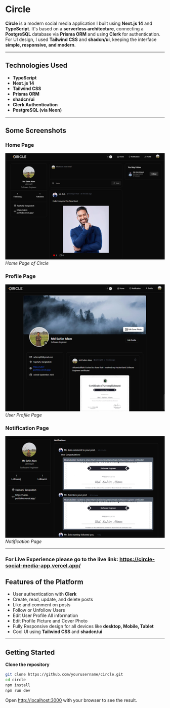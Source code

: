 # Circle

**Circle** is a modern social media application I built using **Next.js 14** and **TypeScript**. It's based on a **serverless architecture**, connecting a **PostgreSQL** database via **Prisma ORM** and using **Clerk** for authentication. For UI design, I used **Tailwind CSS** and **shadcn/ui**, keeping the interface **simple, responsive, and modern**.

---

## Technologies Used

- **TypeScript**  
- **Next.js 14**  
- **Tailwind CSS**  
- **Prisma ORM**  
- **shadcn/ui**  
- **Clerk Authentication**  
- **PostgreSQL (via Neon)**  

---

## Some Screenshots

### Home Page
![Home Page](https://github.com/sahin404/circle-a-social-media-app-next.js-project/blob/main/public/homepage.png?raw=true)  
*Home Page of Circle*  

### Profile Page
![Profile Page](https://github.com/sahin404/circle-a-social-media-app-next.js-project/blob/main/public/profile.png?raw=true)  
*User Profile Page*  

### Notification Page
![Notification Page](https://github.com/sahin404/circle-a-social-media-app-next.js-project/blob/main/public/notification.png?raw=true)  
*Notification Page*  

---

### For Live Experience please go to the live link: https://circle-social-media-app.vercel.app/

## Features of the Platform

- User authentication with **Clerk**  
- Create, read, update, and delete posts  
- Like and comment on posts
- Follow or Unfollow Users
- Edit User Profile All information
- Edit Profile Picture and Cover Photo
- Fully Responsive design for all devices like **desktop, Mobile, Tablet**  
- Cool UI using **Tailwind CSS** and **shadcn/ui**  

---

## Getting Started

**Clone the repository**  
   ```bash
   git clone https://github.com/yourusername/circle.git
   cd circle
   npm install
   npm run dev
   ```

Open [http://localhost:3000](http://localhost:3000) with your browser to see the result.
